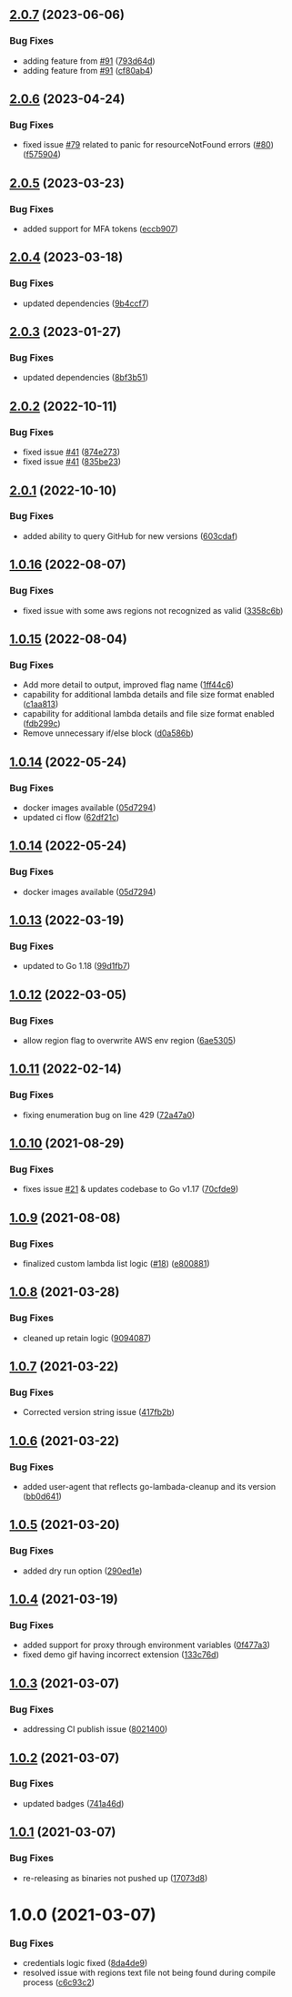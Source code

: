 ## [2.0.7](https://github.com/karl-cardenas-coding/go-lambda-cleanup/compare/v2.0.6...v2.0.7) (2023-06-06)


### Bug Fixes

* adding feature from [#91](https://github.com/karl-cardenas-coding/go-lambda-cleanup/issues/91) ([793d64d](https://github.com/karl-cardenas-coding/go-lambda-cleanup/commit/793d64dde00a24dabdb77ef0d90385d32394b82f))
* adding feature from [#91](https://github.com/karl-cardenas-coding/go-lambda-cleanup/issues/91) ([cf80ab4](https://github.com/karl-cardenas-coding/go-lambda-cleanup/commit/cf80ab48750e2b77870a44bb5482ed07efaaff06))

## [2.0.6](https://github.com/karl-cardenas-coding/go-lambda-cleanup/compare/v2.0.5...v2.0.6) (2023-04-24)


### Bug Fixes

* fixed issue [#79](https://github.com/karl-cardenas-coding/go-lambda-cleanup/issues/79) related to panic for resourceNotFound errors ([#80](https://github.com/karl-cardenas-coding/go-lambda-cleanup/issues/80)) ([f575904](https://github.com/karl-cardenas-coding/go-lambda-cleanup/commit/f5759048ff2525f1dd8696cfb77689a687fc4295))

## [2.0.5](https://github.com/karl-cardenas-coding/go-lambda-cleanup/compare/v2.0.4...v2.0.5) (2023-03-23)


### Bug Fixes

* added support for MFA tokens ([eccb907](https://github.com/karl-cardenas-coding/go-lambda-cleanup/commit/eccb907bae2ff72b73d7119aa1638aec45fb9e55))

## [2.0.4](https://github.com/karl-cardenas-coding/go-lambda-cleanup/compare/v2.0.3...v2.0.4) (2023-03-18)


### Bug Fixes

* updated dependencies ([9b4ccf7](https://github.com/karl-cardenas-coding/go-lambda-cleanup/commit/9b4ccf7c2d98b6fae3acf96a826379c46e2d6731))

## [2.0.3](https://github.com/karl-cardenas-coding/go-lambda-cleanup/compare/v2.0.2...v2.0.3) (2023-01-27)


### Bug Fixes

* updated dependencies ([8bf3b51](https://github.com/karl-cardenas-coding/go-lambda-cleanup/commit/8bf3b511b03a6fcc5a31fc1b8f7594f56d2a7b43))

## [2.0.2](https://github.com/karl-cardenas-coding/go-lambda-cleanup/compare/v2.0.1...v2.0.2) (2022-10-11)


### Bug Fixes

* fixed issue [#41](https://github.com/karl-cardenas-coding/go-lambda-cleanup/issues/41) ([874e273](https://github.com/karl-cardenas-coding/go-lambda-cleanup/commit/874e27353086d3eaee06843f988346d5f1ca0404))
* fixed issue [#41](https://github.com/karl-cardenas-coding/go-lambda-cleanup/issues/41) ([835be23](https://github.com/karl-cardenas-coding/go-lambda-cleanup/commit/835be234d8860cf0b5555b071377ec3d1a3b04c6))

## [2.0.1](https://github.com/karl-cardenas-coding/go-lambda-cleanup/compare/v2.0.0...v2.0.1) (2022-10-10)


### Bug Fixes

* added ability to query GitHub for new versions ([603cdaf](https://github.com/karl-cardenas-coding/go-lambda-cleanup/commit/603cdaf7fb146abf13f51375628723975caf284f))

## [1.0.16](https://github.com/karl-cardenas-coding/go-lambda-cleanup/compare/v1.0.15...v1.0.16) (2022-08-07)


### Bug Fixes

* fixed issue with some aws regions not recognized as valid ([3358c6b](https://github.com/karl-cardenas-coding/go-lambda-cleanup/commit/3358c6ba00f15a1c451ee42ca5c3695dc019a1f4))

## [1.0.15](https://github.com/karl-cardenas-coding/go-lambda-cleanup/compare/v1.0.14...v1.0.15) (2022-08-04)


### Bug Fixes

* Add more detail to output, improved flag name ([1ff44c6](https://github.com/karl-cardenas-coding/go-lambda-cleanup/commit/1ff44c6257e648deb79ffaf4b5c3b219e55de984))
* capability for additional lambda details and file size format enabled ([c1aa813](https://github.com/karl-cardenas-coding/go-lambda-cleanup/commit/c1aa813b6ab26bc0b3d5c2a2e2f6f527da743b0f))
* capability for additional lambda details and file size format enabled ([fdb299c](https://github.com/karl-cardenas-coding/go-lambda-cleanup/commit/fdb299cac0e0da231aea0c7461b0f0ed2596ca34))
* Remove unnecessary if/else block ([d0a586b](https://github.com/karl-cardenas-coding/go-lambda-cleanup/commit/d0a586bb6e5feaa11f47896b6072b3c6f440df92))

## [1.0.14](https://github.com/karl-cardenas-coding/go-lambda-cleanup/compare/v1.0.13...v1.0.14) (2022-05-24)


### Bug Fixes

* docker images available ([05d7294](https://github.com/karl-cardenas-coding/go-lambda-cleanup/commit/05d7294980cb2ea19fb64bf951dfad5559ec4f22))
* updated ci flow ([62df21c](https://github.com/karl-cardenas-coding/go-lambda-cleanup/commit/62df21c5271a8a80cdca5e7a609a7ad22ba7a793))

## [1.0.14](https://github.com/karl-cardenas-coding/go-lambda-cleanup/compare/v1.0.13...v1.0.14) (2022-05-24)


### Bug Fixes

* docker images available ([05d7294](https://github.com/karl-cardenas-coding/go-lambda-cleanup/commit/05d7294980cb2ea19fb64bf951dfad5559ec4f22))

## [1.0.13](https://github.com/karl-cardenas-coding/go-lambda-cleanup/compare/v1.0.12...v1.0.13) (2022-03-19)


### Bug Fixes

* updated to Go 1.18 ([99d1fb7](https://github.com/karl-cardenas-coding/go-lambda-cleanup/commit/99d1fb7ceadb068c6852c3b7efa0f13d1baf970a))

## [1.0.12](https://github.com/karl-cardenas-coding/go-lambda-cleanup/compare/v1.0.11...v1.0.12) (2022-03-05)


### Bug Fixes

* allow region flag to overwrite AWS env region ([6ae5305](https://github.com/karl-cardenas-coding/go-lambda-cleanup/commit/6ae5305855dc4d4defa7ef453900cf363e199643))

## [1.0.11](https://github.com/karl-cardenas-coding/go-lambda-cleanup/compare/v1.0.10...v1.0.11) (2022-02-14)


### Bug Fixes

* fixing enumeration bug on line 429 ([72a47a0](https://github.com/karl-cardenas-coding/go-lambda-cleanup/commit/72a47a0be4d8304f64dda91362c82bec71a3ad10))

## [1.0.10](https://github.com/karl-cardenas-coding/go-lambda-cleanup/compare/v1.0.9...v1.0.10) (2021-08-29)


### Bug Fixes

* fixes issue [#21](https://github.com/karl-cardenas-coding/go-lambda-cleanup/issues/21) & updates codebase to Go v1.17 ([70cfde9](https://github.com/karl-cardenas-coding/go-lambda-cleanup/commit/70cfde9d8f2ffb34e8ad7827adb3b786e490ca82))

## [1.0.9](https://github.com/karl-cardenas-coding/go-lambda-cleanup/compare/v1.0.8...v1.0.9) (2021-08-08)


### Bug Fixes

* finalized custom lambda list logic ([#18](https://github.com/karl-cardenas-coding/go-lambda-cleanup/issues/18)) ([e800881](https://github.com/karl-cardenas-coding/go-lambda-cleanup/commit/e800881443cd009b8cf8356e01c4f36705c2d9b5))

## [1.0.8](https://github.com/karl-cardenas-coding/go-lambda-cleanup/compare/v1.0.7...v1.0.8) (2021-03-28)


### Bug Fixes

* cleaned up retain logic ([9094087](https://github.com/karl-cardenas-coding/go-lambda-cleanup/commit/909408731890d16dfb6674b30553034e9025cc5d))

## [1.0.7](https://github.com/karl-cardenas-coding/go-lambda-cleanup/compare/v1.0.6...v1.0.7) (2021-03-22)


### Bug Fixes

* Corrected version string issue ([417fb2b](https://github.com/karl-cardenas-coding/go-lambda-cleanup/commit/417fb2b54b4feba053cd290965df2aace29c3b3d))

## [1.0.6](https://github.com/karl-cardenas-coding/go-lambda-cleanup/compare/v1.0.5...v1.0.6) (2021-03-22)


### Bug Fixes

* added user-agent that reflects go-lambada-cleanup and its version ([bb0d641](https://github.com/karl-cardenas-coding/go-lambda-cleanup/commit/bb0d641be80219703e9cef233789b78d85461ef1))

## [1.0.5](https://github.com/karl-cardenas-coding/go-lambda-cleanup/compare/v1.0.4...v1.0.5) (2021-03-20)


### Bug Fixes

* added dry run option ([290ed1e](https://github.com/karl-cardenas-coding/go-lambda-cleanup/commit/290ed1e0034e0b9a6996205c6885cd186c31a1f7))

## [1.0.4](https://github.com/karl-cardenas-coding/go-lambda-cleanup/compare/v1.0.3...v1.0.4) (2021-03-19)


### Bug Fixes

* added support for proxy through environment variables ([0f477a3](https://github.com/karl-cardenas-coding/go-lambda-cleanup/commit/0f477a3a8617e8eb4dc294f20edc5568f63fb5d4))
* fixed demo gif having incorrect extension ([133c76d](https://github.com/karl-cardenas-coding/go-lambda-cleanup/commit/133c76d398ed580fbb6dd152f172a1ac5613b58d))

## [1.0.3](https://github.com/karl-cardenas-coding/go-lambda-cleanup/compare/v1.0.2...v1.0.3) (2021-03-07)


### Bug Fixes

* addressing CI publish issue ([8021400](https://github.com/karl-cardenas-coding/go-lambda-cleanup/commit/802140096397021c8dadbaffb3ad07a1be22437d))

## [1.0.2](https://github.com/karl-cardenas-coding/go-lambda-cleanup/compare/v1.0.1...v1.0.2) (2021-03-07)


### Bug Fixes

* updated badges ([741a46d](https://github.com/karl-cardenas-coding/go-lambda-cleanup/commit/741a46de5f1995ca87910bf5ea4815e08683161a))

## [1.0.1](https://github.com/karl-cardenas-coding/go-lambda-cleanup/compare/v1.0.0...v1.0.1) (2021-03-07)


### Bug Fixes

* re-releasing as binaries not pushed up ([17073d8](https://github.com/karl-cardenas-coding/go-lambda-cleanup/commit/17073d8a545212478af1d30fd48c184c01233acb))

# 1.0.0 (2021-03-07)


### Bug Fixes

* credentials logic fixed ([8da4de9](https://github.com/karl-cardenas-coding/go-lambda-cleanup/commit/8da4de9512a13e573558b5d3a4aa50706b8cc75b))
* resolved issue with regions text file not being found during compile process ([c6c93c2](https://github.com/karl-cardenas-coding/go-lambda-cleanup/commit/c6c93c27177658f0dbe8fb6ff1041769014971f5))
